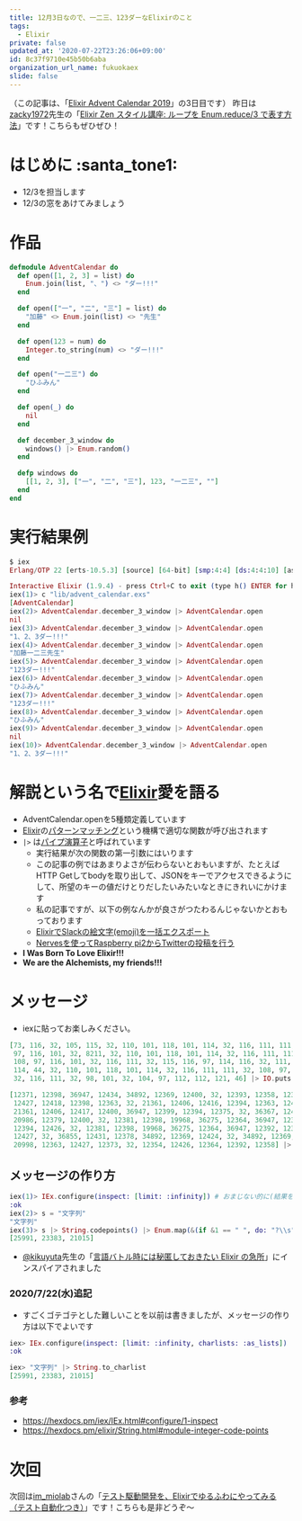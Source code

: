 ```yaml
---
title: 12月3日なので、一二三、123ダーなElixirのこと
tags:
  - Elixir
private: false
updated_at: '2020-07-22T23:26:06+09:00'
id: 8c37f9710e45b50b6aba
organization_url_name: fukuokaex
slide: false
---
```

（この記事は、「[Elixir Advent Calendar 2019](https://qiita.com/advent-calendar/2019/elixir)」の3日目です）
昨日は[zacky1972](https://qiita.com/zacky1972)先生の「[Elixir Zen スタイル講座: ループを Enum.reduce/3 で表す方法](https://qiita.com/zacky1972/items/6181ab1ea917469a8080)」です！こちらもぜひぜひ！

# はじめに :santa_tone1:
- 12/3を担当します
- 12/3の窓をあけてみましょう

# 作品
```Elixir:lib/advent_calendar.exs
defmodule AdventCalendar do
  def open([1, 2, 3] = list) do
    Enum.join(list, "、") <> "ダー!!!"
  end

  def open(["一", "二", "三"] = list) do
    "加藤" <> Enum.join(list) <> "先生"
  end

  def open(123 = num) do
    Integer.to_string(num) <> "ダー!!!"
  end

  def open("一二三") do
    "ひふみん"
  end

  def open(_) do
    nil
  end

  def december_3_window do
    windows() |> Enum.random()
  end

  defp windows do
    [[1, 2, 3], ["一", "二", "三"], 123, "一二三", ""]
  end
end
```

# 実行結果例
```Elixir
$ iex 
Erlang/OTP 22 [erts-10.5.3] [source] [64-bit] [smp:4:4] [ds:4:4:10] [async-threads:1] [hipe]

Interactive Elixir (1.9.4) - press Ctrl+C to exit (type h() ENTER for help)
iex(1)> c "lib/advent_calendar.exs"  
[AdventCalendar]
iex(2)> AdventCalendar.december_3_window |> AdventCalendar.open
nil
iex(3)> AdventCalendar.december_3_window |> AdventCalendar.open
"1、2、3ダー!!!"
iex(4)> AdventCalendar.december_3_window |> AdventCalendar.open
"加藤一二三先生"
iex(5)> AdventCalendar.december_3_window |> AdventCalendar.open
"123ダー!!!"
iex(6)> AdventCalendar.december_3_window |> AdventCalendar.open
"ひふみん"
iex(7)> AdventCalendar.december_3_window |> AdventCalendar.open
"123ダー!!!"
iex(8)> AdventCalendar.december_3_window |> AdventCalendar.open
"ひふみん"
iex(9)> AdventCalendar.december_3_window |> AdventCalendar.open
nil
iex(10)> AdventCalendar.december_3_window |> AdventCalendar.open
"1、2、3ダー!!!"
```

# 解説という名で[Elixir](https://elixir-lang.org/)愛を語る
- AdventCalendar.openを5種類定義しています
- [Elixir](https://elixir-lang.org/)の[パターンマッチング](https://elixirschool.com/ja/lessons/basics/functions/#%E3%83%91%E3%82%BF%E3%83%BC%E3%83%B3%E3%83%9E%E3%83%83%E3%83%81%E3%83%B3%E3%82%B0)という機構で適切な関数が呼び出されます
- `|>` は[パイプ演算子](https://elixirschool.com/ja/lessons/basics/pipe-operator/)と呼ばれています
    - 実行結果が次の関数の第一引数にはいります
    - この記事の例ではあまりよさが伝わらないとおもいますが、たとえばHTTP Getしてbodyを取り出して、JSONをキーでアクセスできるようにして、所望のキーの値だけとりだしたいみたいなときにきれいにかけます
    - 私の記事ですが、以下の例なんかが良さがつたわるんじゃないかとおもっております
    - [ElixirでSlackの絵文字(emoji)を一括エクスポート](https://qiita.com/torifukukaiou/items/4ebd31dbc0804c3f1dd3#%E4%BD%9C%E5%93%81)
    - [Nervesを使ってRaspberry pi2からTwitterの投稿を行う](https://qiita.com/torifukukaiou/items/6096c201fbb013e65baa#3-%E5%A4%A9%E6%B0%97%E4%BA%88%E5%A0%B1%E5%8F%96%E5%BE%97twitter%E6%8A%95%E7%A8%BF%E3%81%AE%E3%81%9F%E3%82%81%E3%81%AE%E3%82%BD%E3%83%BC%E3%82%B9%E3%82%B3%E3%83%BC%E3%83%89%E5%A4%89%E6%9B%B4)
- **I Was Born To Love Elixir!!!**
- **We are the Alchemists, my friends!!!**

# メッセージ
- iexに貼ってお楽しみください。

```Elixir
[73, 116, 32, 105, 115, 32, 110, 101, 118, 101, 114, 32, 116, 111, 111, 32, 108,
 97, 116, 101, 32, 8211, 32, 110, 101, 118, 101, 114, 32, 116, 111, 111, 32,
 108, 97, 116, 101, 32, 116, 111, 32, 115, 116, 97, 114, 116, 32, 111, 118, 101,
 114, 44, 32, 110, 101, 118, 101, 114, 32, 116, 111, 111, 32, 108, 97, 116, 101,
 32, 116, 111, 32, 98, 101, 32, 104, 97, 112, 112, 121, 46] |> IO.puts
```

```Elixir
[12371, 12398, 36947, 12434, 34892, 12369, 12400, 32, 12393, 12358, 12394,
 12427, 12418, 12398, 12363, 32, 21361, 12406, 12416, 12394, 12363, 12428, 32,
 21361, 12406, 12417, 12400, 36947, 12399, 12394, 12375, 32, 36367, 12415,
 20986, 12379, 12400, 32, 12381, 12398, 19968, 36275, 12364, 36947, 12392,
 12394, 12426, 32, 12381, 12398, 19968, 36275, 12364, 36947, 12392, 12394,
 12427, 32, 36855, 12431, 12378, 34892, 12369, 12424, 32, 34892, 12369, 12400,
 20998, 12363, 12427, 12373, 32, 12354, 12426, 12364, 12392, 12358] |> IO.puts
```

## メッセージの作り方
```Elixir
iex(1)> IEx.configure(inspect: [limit: :infinity]) # おまじない的に(結果を省略されないようにするため)
:ok
iex(2)> s = "文字列"
"文字列"
iex(3)> s |> String.codepoints() |> Enum.map(&(if &1 == " ", do: "?\\s", else: "?#{&1}")) |> Enum.map(&(Code.eval_string(&1))) |> Enum.map(&(elem(&1, 0)))
[25991, 23383, 21015]
```
- [@kikuyuta](https://qiita.com/kikuyuta)先生の「[言語バトル時には秘匿しておきたい Elixir の急所](https://qiita.com/kikuyuta/items/9690e0905bf4fded937b#%E3%81%8A%E3%82%8F%E3%82%8A%E3%81%AB)」にインスパイアされました

### 2020/7/22(水)追記
- すごくゴテゴテとした難しいことを以前は書きましたが、メッセージの作り方は以下でよいです

```elixir
iex> IEx.configure(inspect: [limit: :infinity, charlists: :as_lists])
:ok

iex> "文字列" |> String.to_charlist
[25991, 23383, 21015]
```

### 参考
- https://hexdocs.pm/iex/IEx.html#configure/1-inspect
- https://hexdocs.pm/elixir/String.html#module-integer-code-points

# 次回
次回は[im_miolab](https://qiita.com/im_miolab)さんの「[テスト駆動開発を、Elixirでゆるふわにやってみる （テスト自動化つき）](https://qiita.com/im_miolab/items/cde950c8e45727cd3f61)」です！こちらも是非どうぞ～

